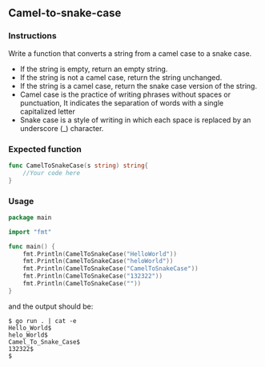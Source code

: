 ## Camel-to-snake-case 

### Instructions

Write a function that converts a string from a camel case to a snake case.
- If the string is empty, return an empty string.
- If the string is not a camel case, return the string unchanged.
- If the string is a camel case, return the snake case version of the string.
- Camel case is the practice of writing phrases without spaces or punctuation, It indicates the separation of words with a single capitalized letter
- Snake case is a style of writing in which each space is replaced by an underscore (_) character.

### Expected function 
```go
func CamelToSnakeCase(s string) string{
    //Your code here
}
```

### Usage 

```go
package main

import "fmt"

func main() {
    fmt.Println(CamelToSnakeCase("HelloWorld")) 
    fmt.Println(CamelToSnakeCase("heloWorld"))
    fmt.Println(CamelToSnakeCase("CamelToSnakeCase"))
    fmt.Println(CamelToSnakeCase("132322"))
    fmt.Println(CamelToSnakeCase(""))
}
```

and the output should be:

```console
$ go run . | cat -e
Hello_World$
helo_World$
Camel_To_Snake_Case$
132322$
$
```

